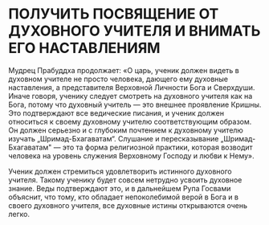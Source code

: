 # ПОЛУЧИТЬ ПОСВЯЩЕНИЕ ОТ ДУХОВНОГО УЧИТЕЛЯ И ВНИМАТЬ ЕГО НАСТАВЛЕНИЯМ

Мудрец Прабуддха продолжает: «О царь, ученик должен видеть в духовном учителе не просто человека, дающего ему духовные наставления, а представителя Верховной Личности Бога и Сверхдуши. Иначе говоря, ученику следует смотреть на духовного учителя как на Бога, потому что духовный учитель — это внешнее проявление Кришны. Это подтверждают все ведические писания, и ученик должен относиться к своему духовному учителю соответствующим образом. Он должен серьезно и с глубоким почтением к духовному учителю изучать „Шримад-Бхагаватам“. Слушание и пересказывание „Шримад-Бхагаватам" — это та форма религиозной практики, которая возводит человека на уровень служения Верховному Господу и любви к Нему».

Ученик должен стремиться удовлетворить истинного духовного учителя. Такому ученику будет совсем нетрудно усвоить духовное знание. Веды подтверждают это, и в дальнейшем Рупа Госвами объяснит, что тому, кто обладает непоколебимой верой в Бога и в своего духовного учителя, все духовные истины открываются очень легко.
